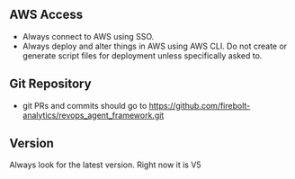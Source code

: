 ## AWS Access
- Always connect to AWS using SSO.
- Always deploy and alter things in AWS using AWS CLI. Do not create or generate script files for deployment unless specifically asked to. 

## Git Repository
- git PRs and commits should go to https://github.com/firebolt-analytics/revops_agent_framework.git

## Version
Always look for the latest version. Right now it is V5
